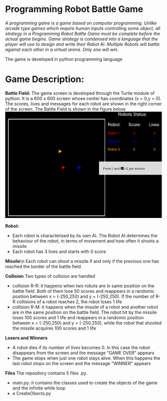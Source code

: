 # Programming Robot Battle Game

*A programming game is a game based on computer programming. Unlike arcade type games which require human inputs controlling some object, all strategy in a Programming Robot Battle Game must be complete before the actual game begins. Game strategy is condensed into a language that the player will use to design and write their Robot AI.  Multiple Robots will battle against each other in a virtual arena. Only one will win.*

The game is developed in python programming language

# Game Description:
**Battle Field:**
The game screen is developed through the Turtle module of python. It is a 600 x 600 screen whose center has coordinates (x = 0,y = 0). The scores, lives and messages for each robot are shown in the right corner of the screen. The Battle Field is shown in the figure below.
![Screenshot](BattleField.png)

**Robot:**
- Each robot is characterised by its own AI. The Robot AI determines the behaviour of the robot, in terms of movement and how often it shoots a missile
- Each robot has 3 lives and starts with 0 score

**Missile**\n
Each robot can shoot a missile if and only if the previous one has reached the border of the battle field

**Collision**
Two types of collision are handled
- collision R-R: it happens when two robots are in same position on the battle field. Both of them lose 50 scores and reappears in a randomic position between x = (-250,250) and y = (-250,250). If the number of R-R collisions of a robot reaches 2, the robot loses 1 life
- collision R-M: it happens when the missile of a robot and another robot are in the same position on the battle field. The robot hit by the missile loses 100 scores and 1 life and reappears in a randomic position between x = (-250,250) and y = (-250,250), while the robot that shooted the missile acquires 100 scores and 1 life

**Losers and Winners**
- A robot dies if its number of lives becomes 0. In this case the robot disappears from the screen and the message "GAME OVER" appears
- The game stops when just one robot stays alive. When this happens the last robot stops on the screen and the message "WINNER" appears

**Files**
The repository contains 5 files .py. 
- main.py: it contains the classes used to create the objects of the game and the infinite while loop 
- e CreateObects.py 
